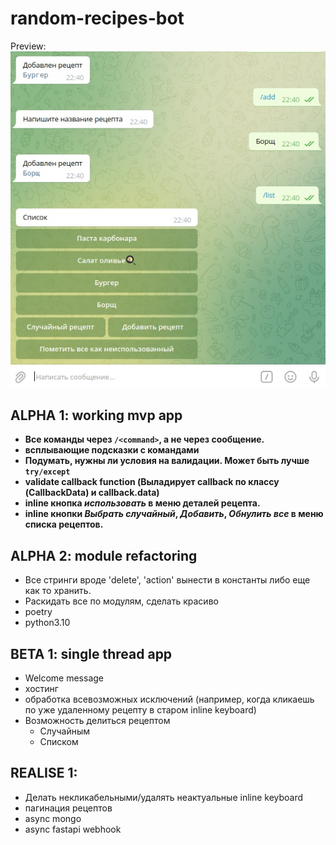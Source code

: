 # random-recipes-bot
Preview:
![Preview](tg_app_screenshots/random-recipes-bot-alpha-v0.1.jpg)

## ALPHA 1: working mvp app

* **Все команды через `/<command>`, а не через сообщение.**
* **всплывающие подсказки с командами**
* **Подумать, нужны ли условия на валидации. Может быть лучше `try/except`**
* **validate callback function (Выладирует callback по классу (CallbackData) и callback.data)**
* **inline кнопка *использовать* в меню деталей рецепта.**
* **inline кнопки *Выбрать случайный*, *Добавить*, *Обнулить все* в меню списка рецептов.**

## ALPHA 2: module refactoring

* Все стринги вроде 'delete', 'action' вынести в константы либо еще как то хранить.
* Раскидать все по модулям, сделать красиво
* poetry
* python3.10

## BETA 1: single thread app

* Welcome message
* хостинг
* обработка всевозможных исключений (например, когда кликаешь по уже удаленному рецепту в старом inline keyboard)
* Возможность делиться рецептом
    * Случайным
    * Списком

## REALISE 1:
* Делать некликабельными/удалять неактуальные inline keyboard
* пагинация рецептов
* async mongo
* async fastapi webhook